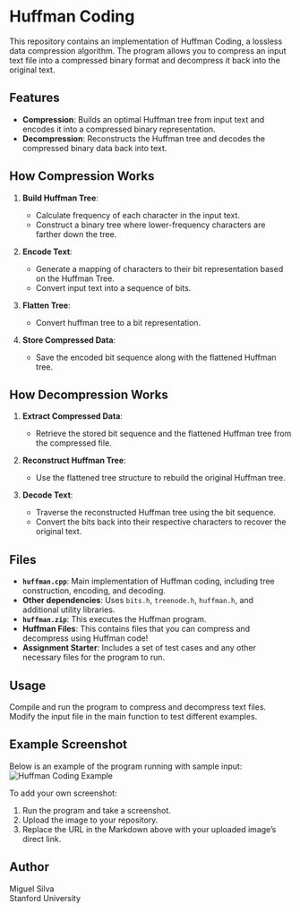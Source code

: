 # Huffman Coding

This repository contains an implementation of Huffman Coding, a lossless data compression algorithm. The program allows you to compress an input text file into a compressed binary format and decompress it back into the original text.

## Features

- **Compression**: Builds an optimal Huffman tree from input text and encodes it into a compressed binary representation.
- **Decompression**: Reconstructs the Huffman tree and decodes the compressed binary data back into text.

## How Compression Works

1. **Build Huffman Tree**: 
   - Calculate frequency of each character in the input text.
   - Construct a binary tree where lower-frequency characters are farther down the tree.
   
2. **Encode Text**:
   - Generate a mapping of characters to their bit representation based on the Huffman Tree.
   - Convert input text into a sequence of bits.

3. **Flatten Tree**:
   - Convert huffman tree to a bit representation.

4. **Store Compressed Data**:
   - Save the encoded bit sequence along with the flattened Huffman tree.

## How Decompression Works

1. **Extract Compressed Data**:  
   - Retrieve the stored bit sequence and the flattened Huffman tree from the compressed file.

2. **Reconstruct Huffman Tree**:  
   - Use the flattened tree structure to rebuild the original Huffman tree.

3. **Decode Text**:  
   - Traverse the reconstructed Huffman tree using the bit sequence.  
   - Convert the bits back into their respective characters to recover the original text.

## Files

- **`huffman.cpp`**: Main implementation of Huffman coding, including tree construction, encoding, and decoding.
- **Other dependencies**: Uses `bits.h`, `treenode.h`, `huffman.h`, and additional utility libraries.
- **`huffman.zip`**: This executes the Huffman program.
- **Huffman Files**: This contains files that you can compress and decompress using Huffman code!
- **Assignment Starter**: Includes a set of test cases and any other necessary files for the program to run.

## Usage

Compile and run the program to compress and decompress text files. Modify the input file in the main function to test different examples.

## Example Screenshot

Below is an example of the program running with sample input:
![Huffman Coding Example](https://github.com/silvam31/Huffman-Coding/huffman_example1_png)

To add your own screenshot:
1. Run the program and take a screenshot.
2. Upload the image to your repository.
3. Replace the URL in the Markdown above with your uploaded image’s direct link.

## Author

Miguel Silva  
Stanford University  
